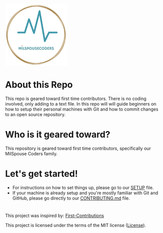 <img style="left" src="assets/msc-Logo6inx6inText-TransparentBg.png" width="200" />

# About this Repo

This repo is geared toward first time contributors. There is no coding involved, only adding to a text file.
In this repo will will guide beginners on how to setup their personal machines with Git and how to commit changes to an open source repository.

# Who is it geared toward?

This repository is geared toward first time contributors, specifically our MilSpouse Coders family.

# Let's get started!

-   For instructions on how to set things up, please go to our [SETUP](SETUP.md) file.
-   If your machine is already setup and you're mostly familiar with Git and GitHub, please go directly to our [CONTRIBUTING.md](CONTRIBUTING.md) file.

#

This project was inspired by:
[First-Contributions](https://github.com/firstcontributions/first-contributions)

This project is licensed under the terms of the MIT license ([License](https://github.com/MilSpouseCoders/Hacktoberfest_2020#license)).
